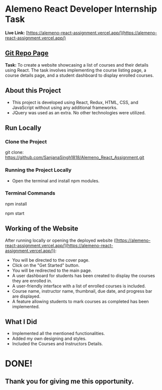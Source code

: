 # Alemeno React Developer Internship Task

**Live Link:**   [https://alemeno-react-assignment.vercel.app/](https://alemeno-react-assignment.vercel.app/)

## [Git Repo Page](https://github.com/SanjanaSingh1818/Alemeno_React_Assignment)

**Task:** To create a website showcasing a list of courses and their details using React. The task involves implementing the course listing page, a course details page, and a student dashboard to display enrolled courses.

## About this Project

- This project is developed using React, Redux, HTML, CSS, and JavaScript without using any additional frameworks.
- JQuery was used as an extra. No other technologies were utilized.

## Run Locally

### Clone the Project

git clone:
https://github.com/SanjanaSingh1818/Alemeno_React_Assignment.git

### Running the Project Locally

- Open the terminal and install npm modules.

### Terminal Commands
npm install

npm start


## Working of the Website

After running locally or opening the deployed website ([https://alemeno-react-assignment.vercel.app/](https://alemeno-react-assignment.vercel.app/)):

- You will be directed to the cover page.
- Click on the "Get Started" button.
- You will be redirected to the main page.
- A user dashboard for students has been created to display the courses they are enrolled in.
- A user-friendly interface with a list of enrolled courses is included.
- Course name, instructor name, thumbnail, due date, and progress bar are displayed.
- A feature allowing students to mark courses as completed has been implemented.

## What I Did

- Implemented all the mentioned functionalities.
- Added my own designing and styles.
- Included the Courses and Instructors Details.

# DONE!
## Thank you for giving me this opportunity.
